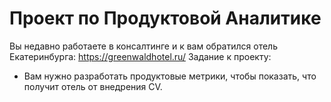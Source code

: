 # Проект по Продуктовой Аналитике


Вы недавно работаете в консалтинге и к вам обратился отель Екатеринбурга: https://greenwaldhotel.ru/ 
Задание к проекту:
* Вам нужно разработать продуктовые метрики, чтобы показать, что получит отель от внедрения CV. 
